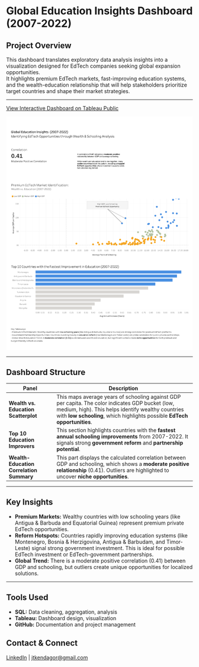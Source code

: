 # Global Education Insights Dashboard (2007-2022)

## Project Overview
This dashboard translates exploratory data analysis insights into a visualization designed for EdTech companies seeking global expansion opportunities.  
It highlights premium EdTech markets, fast-improving education systems, and the wealth-education relationship that will help stakeholders prioritize target countries and shape their market strategies.

---
[View Interactive Dashboard on Tableau Public](https://public.tableau.com/app/profile/joshua.kendagor/viz/GlobalEducationInsightsDashboard2007-2022/Dashboard1)  

![Screenshot 2025-03-04 135128](https://github.com/tirop/Global_Education_Analysis/blob/main/Dashboard/Dashboard%202.png)

---

## Dashboard Structure
| Panel | Description |
|---|---|
| **Wealth vs. Education Scatterplot** | This maps average years of schooling against GDP per capita. The color indicates GDP bucket (low, medium, high). This helps identify wealthy countries with **low schooling**, which highlights possible **EdTech opportunities**. |
| **Top 10 Education Improvers** | This section highlights countries with the **fastest annual schooling improvements** from 2007-2022. It signals strong **government reform** and **partnership potential**. |
| **Wealth-Education Correlation Summary** | This part displays the calculated correlation between GDP and schooling, which shows a **moderate positive relationship** (0.41). Outliers are highlighted to uncover **niche opportunities**. |

---

## Key Insights
- **Premium Markets:** Wealthy countries with low schooling years (like Antigua & Barbuda and Equatorial Guinea) represent premium private EdTech opportunities.
- **Reform Hotspots:** Countries rapidly improving education systems (like Montenegro, Bosnia & Herzigovina, Antigua & Barbudam, and Timor-Leste) signal strong government investment. This is ideal for possible EdTech investment or EdTech-government partnerships.
-  **Global Trend:** There is a moderate positive correlation (0.41) between GDP and schooling, but outliers create unique opportunities for localized solutions.

---

## Tools Used
- **SQL:** Data cleaning, aggregation, analysis
- **Tableau:** Dashboard design, visualization
- **GitHub:** Documentation and project management

## Contact & Connect
[LinkedIn](https://www.linkedin.com/in/joshuakendagor/) | jtkendagor@gmail.com

